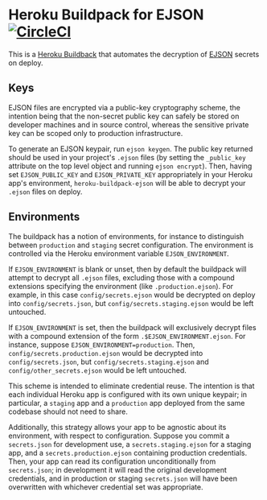 # Heroku Buildpack for EJSON [![CircleCI](https://circleci.com/gh/Shopify/heroku-buildpack-ejson/tree/master.svg?style=shield)](https://circleci.com/gh/Shopify/heroku-buildpack-ejson/tree/master)

This is a [Heroku Buildback](http://devcenter.heroku.com/articles/buildpacks) that automates the decryption of [EJSON](https://github.com/Shopify/ejson) secrets on deploy.

## Keys

EJSON files are encrypted via a public-key cryptography scheme, the intention being that the non-secret public key
can safely be stored on developer machines and in source control, whereas the sensitive private key can be scoped
only to production infrastructure.

To generate an EJSON keypair, run `ejson keygen`. The public key returned should be used in your project's `.ejson` files
(by setting the `_public_key` attribute on the top level object and running `ejson encrypt`).
Then, having set `EJSON_PUBLIC_KEY` and `EJSON_PRIVATE_KEY` appropriately in your Heroku app's environment,
`heroku-buildpack-ejson` will be able to decrypt your `.ejson` files on deploy.

## Environments

The buildpack has a notion of environments, for instance to distinguish between `production` and `staging` secret configuration.
The environment is controlled via the Heroku environment variable `EJSON_ENVIRONMENT`.

If `EJSON_ENVIRONMENT` is blank or unset, then by default the buildpack will attempt to decrypt all `.ejson` files, excluding
those with a compound extensions specifying the environment (like `.production.ejson`). For example, in this case
`config/secrets.ejson` would be decrypted on deploy into `config/secrets.json`, but `config/secrets.staging.ejson`
would be left untouched.

If `EJSON_ENVIRONMENT` is set, then the buildpack will exclusively decrypt files with a compound extension of the form
`.$EJSON_ENVIRONMENT.ejson`. For instance, suppose `EJSON_ENVIRONMENT=production`. Then, `config/secrets.production.ejson`
would be decrypted into `config/secrets.json`, but `config/secrets.staging.ejson` and `config/other_secrets.ejson` would
be left untouched.

This scheme is intended to eliminate credential reuse. The intention is that each individual Heroku app is configured with
its own unique keypair; in particular, a `staging` app and a `production` app deployed from the same codebase should not
need to share.

Additionally, this strategy allows your app to be agnostic about its environment, with respect to configuration.
Suppose you commit a `secrets.json` for development use, a `secrets.staging.ejson` for a staging app,
and a `secrets.production.ejson` containing production credentials. Then, your app can read its configuration unconditionally
from `secrets.json`; in development it will read the original development credentials, and in production or staging
`secrets.json` will have been overwritten with whichever credential set was appropriate.
